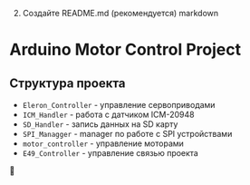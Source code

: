 
2. Создайте README.md (рекомендуется)
markdown

# Arduino Motor Control Project


## Структура проекта
- `Eleron_Controller` - управление сервоприводами
- `ICM_Handler` - работа с датчиком ICM-20948
- `SD_Handler` - запись данных на SD карту
- `SPI_Managger` - manager по работе с SPI устройствами
- `motor_controller` - управление моторами 
- `E49_Controller` - управление связью проекта


🚀 

